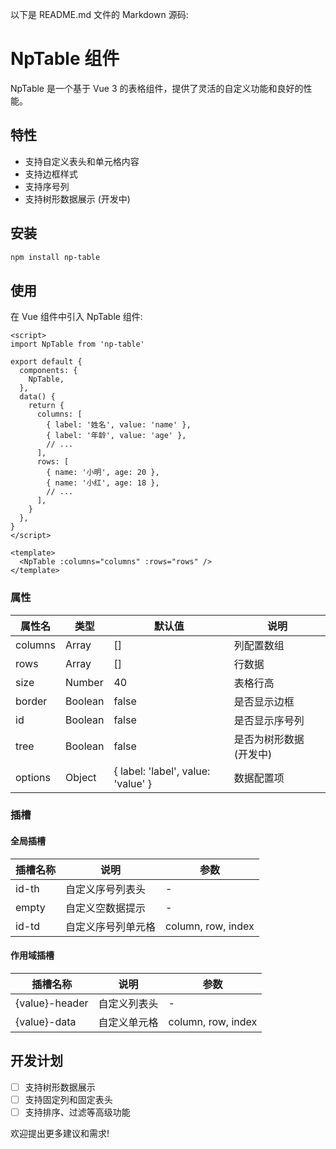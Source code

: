 以下是 README.md 文件的 Markdown 源码:

# NpTable 组件

NpTable 是一个基于 Vue 3 的表格组件，提供了灵活的自定义功能和良好的性能。

## 特性

- 支持自定义表头和单元格内容
- 支持边框样式
- 支持序号列
- 支持树形数据展示 (开发中)

## 安装

```bash
npm install np-table
```

## 使用

在 Vue 组件中引入 NpTable 组件:

```vue
<script>
import NpTable from 'np-table'

export default {
  components: {
    NpTable,
  },
  data() {
    return {
      columns: [
        { label: '姓名', value: 'name' },
        { label: '年龄', value: 'age' },
        // ...
      ],
      rows: [
        { name: '小明', age: 20 },
        { name: '小红', age: 18 },
        // ...
      ],
    }
  },
}
</script>

<template>
  <NpTable :columns="columns" :rows="rows" />
</template>
```

### 属性

| 属性名   | 类型    | 默认值 | 说明                           |
|----------|---------|--------|--------------------------------|
| columns  | Array   | []     | 列配置数组                     |
| rows     | Array   | []     | 行数据                         |
| size     | Number  | 40     | 表格行高                       |
| border   | Boolean | false  | 是否显示边框                   |
| id       | Boolean | false  | 是否显示序号列                 |
| tree     | Boolean | false  | 是否为树形数据 (开发中)        |
| options  | Object  | { label: 'label', value: 'value' }    | 数据配置项  |

### 插槽

#### 全局插槽

| 插槽名称  | 说明                 | 参数                        |
|-----------|----------------------|-----------------------------|
| id-th     | 自定义序号列表头     | -                           |
| empty     | 自定义空数据提示     | -                           |
| id-td     | 自定义序号列单元格   | column, row, index          |

#### 作用域插槽

| 插槽名称  | 说明                 | 参数                        |
|-----------|----------------------|-----------------------------|
| {value}-header | 自定义列表头    | -                           |
| {value}-data   | 自定义单元格    | column, row, index          |

## 开发计划

- [ ] 支持树形数据展示
- [ ] 支持固定列和固定表头
- [ ] 支持排序、过滤等高级功能

欢迎提出更多建议和需求!
